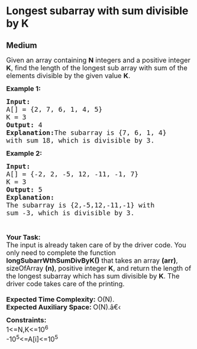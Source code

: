 # Longest subarray with sum divisible by K
## Medium 
<div class="problem-statement">
                <p></p><p><span style="font-size:18px">Given an array containing <strong>N</strong> integers and a positive integer <strong>K</strong>, find the length of the longest sub array with sum of the elements divisible by the given value <strong>K</strong>.</span></p>

<p><span style="font-size:18px"><strong>Example 1:</strong></span></p>

<pre><span style="font-size:18px"><strong>Input:
</strong>A[] = {2, 7, 6, 1, 4, 5}
K = 3
<strong>Output:</strong> 4
<strong>Explanation:</strong>The subarray is {7, 6, 1, 4}
with sum 18, which is divisible by 3.</span></pre>

<p><span style="font-size:18px"><strong>Example 2:</strong></span></p>

<pre><span style="font-size:18px"><strong>Input:
</strong>A[] = {-2, 2, -5, 12, -11, -1, 7}
K = 3
<strong>Output:</strong> 5
<strong>Explanation:
</strong>The subarray is {2,-5,12,-11,-1} with
sum -3, which is divisible by 3.</span></pre>

<p>&nbsp;</p>

<p><span style="font-size:18px"><strong>Your Task:</strong><br>
The input is already taken care of by the driver code. You only need to complete the function <strong>longSubarrWthSumDivByK()</strong> that takes an array <strong>(arr)</strong>, sizeOfArray <strong>(n)</strong>, positive integer <strong>K</strong>, and return the length of the longest subarray which has sum divisible by <strong>K</strong>. The driver code takes care of the printing.<br>
<br>
<strong>Expected Time Complexity:</strong>&nbsp;O(N).<br>
<strong>Expected Auxiliary Space:&nbsp;</strong>O(N).â€‹</span></p>

<p><span style="font-size:18px"><strong>Constraints:</strong><br>
1&lt;=N,K&lt;=10<sup>6</sup><br>
-10<sup>5</sup>&lt;=A[i]&lt;=10<sup>5</sup></span><br>
&nbsp;</p>
 <p></p>
            </div>